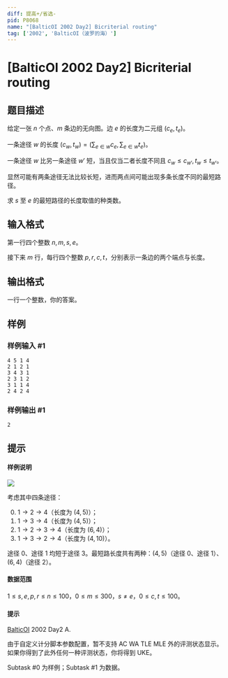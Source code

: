 ```yaml
---
diff: 提高+/省选-
pid: P8068
name: "[BalticOI 2002 Day2] Bicriterial routing"
tag: ['2002', 'BalticOI（波罗的海）']
---
```

# [BalticOI 2002 Day2] Bicriterial routing
## 题目描述

给定一张 $n$ 个点、$m$ 条边的无向图。边 $e$ 的长度为二元组 $(c_e, t_e)$。

一条途径 $w$ 的长度 $(c_w, t_w) = (\sum_{e \in w} c_e, \sum_{e \in w} t_e)$。

一条途径 $w$ 比另一条途径 $w'$ 短，当且仅当二者长度不同且 $c_w \le c_{w'}, t_w \le t_{w'}$。

显然可能有两条途径无法比较长短，进而两点间可能出现多条长度不同的最短路径。

求 $s$ 至 $e$ 的最短路径的长度取值的种类数。
## 输入格式

第一行四个整数 $n, m, s, e$。

接下来 $m$ 行，每行四个整数 $p, r, c, t$，分别表示一条边的两个端点与长度。
## 输出格式

一行一个整数，你的答案。
## 样例

### 样例输入 #1
```
4 5 1 4 
2 1 2 1 
3 4 3 1 
2 3 1 2 
3 1 1 4 
2 4 2 4 
```
### 样例输出 #1
```
2 
```
## 提示

#### 样例说明

![](https://cdn.luogu.com.cn/upload/image_hosting/2x4o606g.png)

考虑其中四条途径：

0. $1 \to 2 \to 4$（长度为 $(4, 5)$）；
1. $1 \to 3 \to 4$（长度为 $(4, 5)$）；
2. $1 \to 2 \to 3 \to 4$（长度为 $(6, 4)$）；
3. $1 \to 3 \to 2 \to 4$（长度为 $(4, 10)$）。

途径 0、途径 1 均短于途径 3。最短路长度共有两种：$(4, 5)$（途径 0、途径 1）、$(6, 4)$（途径 2）。

#### 数据范围

$1 \le s, e, p, r \le n \le 100$，$0 \le m \le 300$，$s \ne e$，$0 \le c, t \le 100$。

#### 提示

[BalticOI](https://boi.cses.fi/contests.php) 2002 Day2 A.

由于自定义计分脚本参数配置，暂不支持 AC WA TLE MLE 外的评测状态显示。如果你得到了此外任何一种评测状态，你将得到 UKE。

Subtask #0 为样例；Subtask #1 为数据。
